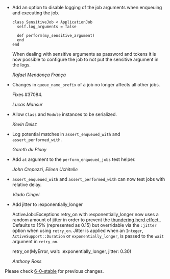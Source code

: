 *   Add an option to disable logging of the job arguments when enqueuing and executing the job.

        class SensitiveJob < ApplicationJob
          self.log_arguments = false

          def perform(my_sensitive_argument)
          end
        end

    When dealing with sensitive arguments as password and tokens it is now possible to configure the job
    to not put the sensitive argument in the logs.

    *Rafael Mendonça França*

*   Changes in `queue_name_prefix` of a job no longer affects all other jobs.

    Fixes #37084.

    *Lucas Mansur*

*   Allow `Class` and `Module` instances to be serialized.

    *Kevin Deisz*

*   Log potential matches in `assert_enqueued_with` and `assert_performed_with`.

    *Gareth du Plooy*

*   Add `at` argument to the `perform_enqueued_jobs` test helper.

    *John Crepezzi*, *Eileen Uchitelle*

*   `assert_enqueued_with` and `assert_performed_with` can now test jobs with relative delay.

    *Vlado Cingel*

*   Add jitter to :exponentially_longer

    ActiveJob::Exceptions.retry_on with :exponentially_longer now uses a random amount of jitter in order to
    prevent the [thundering herd effect.](https://en.wikipedia.org/wiki/Thundering_herd_problem).  Defaults to
    15% (represented as 0.15) but overridable via the `:jitter` option when using `retry_on`.
    Jitter is applied when an `Integer`, `ActiveSupport::Duration` or `exponentially_longer`, is passed to the `wait` argument in `retry_on`.

    retry_on(MyError, wait: :exponentially_longer, jitter: 0.30)

    *Anthony Ross*


Please check [6-0-stable](https://github.com/rails/rails/blob/6-0-stable/activejob/CHANGELOG.md) for previous changes.
